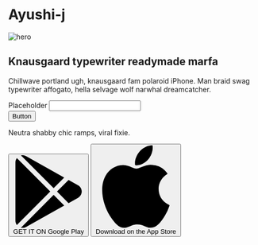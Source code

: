 # Ayushi-j
<section class="text-gray-600 body-font">
  <div class="container mx-auto flex px-5 py-24 md:flex-row flex-col items-center">
    <div class="lg:max-w-lg lg:w-full md:w-1/2 w-5/6 mb-10 md:mb-0">
      <img class="object-cover object-center rounded" alt="hero" src="https://dummyimage.com/720x600">
    </div>
    <div class="lg:flex-grow md:w-1/2 lg:pl-24 md:pl-16 flex flex-col md:items-start md:text-left items-center text-center">
      <h1 class="title-font sm:text-4xl text-3xl mb-4 font-medium text-gray-900">Knausgaard typewriter readymade marfa</h1>
      <p class="mb-8 leading-relaxed">Chillwave portland ugh, knausgaard fam polaroid iPhone. Man braid swag typewriter affogato, hella selvage wolf narwhal dreamcatcher.</p>
      <div class="flex w-full md:justify-start justify-center items-end">
        <div class="relative mr-4 lg:w-full xl:w-1/2 w-2/4">
          <label for="hero-field" class="leading-7 text-sm text-gray-600">Placeholder</label>
          <input type="text" id="hero-field" name="hero-field" class="w-full bg-gray-100 bg-opacity-50 rounded border border-gray-300 focus:ring-2 focus:ring-indigo-200 focus:bg-transparent focus:border-indigo-500 text-base outline-none text-gray-700 py-1 px-3 leading-8 transition-colors duration-200 ease-in-out">
        </div>
        <button class="inline-flex text-white bg-indigo-500 border-0 py-2 px-6 focus:outline-none hover:bg-indigo-600 rounded text-lg">Button</button>
      </div>
      <p class="text-sm mt-2 text-gray-500 mb-8 w-full">Neutra shabby chic ramps, viral fixie.</p>
      <div class="flex lg:flex-row md:flex-col">
        <button class="bg-gray-100 inline-flex py-3 px-5 rounded-lg items-center hover:bg-gray-200 focus:outline-none">
          <svg xmlns="http://www.w3.org/2000/svg" fill="currentColor" class="w-6 h-6" viewBox="0 0 512 512">
            <path d="M99.617 8.057a50.191 50.191 0 00-38.815-6.713l230.932 230.933 74.846-74.846L99.617 8.057zM32.139 20.116c-6.441 8.563-10.148 19.077-10.148 30.199v411.358c0 11.123 3.708 21.636 10.148 30.199l235.877-235.877L32.139 20.116zM464.261 212.087l-67.266-37.637-81.544 81.544 81.548 81.548 67.273-37.64c16.117-9.03 25.738-25.442 25.738-43.908s-9.621-34.877-25.749-43.907zM291.733 279.711L60.815 510.629c3.786.891 7.639 1.371 11.492 1.371a50.275 50.275 0 0027.31-8.07l266.965-149.372-74.849-74.847z"></path>
          </svg>
          <span class="ml-4 flex items-start flex-col leading-none">
            <span class="text-xs text-gray-600 mb-1">GET IT ON</span>
            <span class="title-font font-medium">Google Play</span>
          </span>
        </button>
        <button class="bg-gray-100 inline-flex py-3 px-5 rounded-lg items-center lg:ml-4 md:ml-0 ml-4 md:mt-4 mt-0 lg:mt-0 hover:bg-gray-200 focus:outline-none">
          <svg xmlns="http://www.w3.org/2000/svg" fill="currentColor" class="w-6 h-6" viewBox="0 0 305 305">
            <path d="M40.74 112.12c-25.79 44.74-9.4 112.65 19.12 153.82C74.09 286.52 88.5 305 108.24 305c.37 0 .74 0 1.13-.02 9.27-.37 15.97-3.23 22.45-5.99 7.27-3.1 14.8-6.3 26.6-6.3 11.22 0 18.39 3.1 25.31 6.1 6.83 2.95 13.87 6 24.26 5.81 22.23-.41 35.88-20.35 47.92-37.94a168.18 168.18 0 0021-43l.09-.28a2.5 2.5 0 00-1.33-3.06l-.18-.08c-3.92-1.6-38.26-16.84-38.62-58.36-.34-33.74 25.76-51.6 31-54.84l.24-.15a2.5 2.5 0 00.7-3.51c-18-26.37-45.62-30.34-56.73-30.82a50.04 50.04 0 00-4.95-.24c-13.06 0-25.56 4.93-35.61 8.9-6.94 2.73-12.93 5.09-17.06 5.09-4.64 0-10.67-2.4-17.65-5.16-9.33-3.7-19.9-7.9-31.1-7.9l-.79.01c-26.03.38-50.62 15.27-64.18 38.86z"></path>
            <path d="M212.1 0c-15.76.64-34.67 10.35-45.97 23.58-9.6 11.13-19 29.68-16.52 48.38a2.5 2.5 0 002.29 2.17c1.06.08 2.15.12 3.23.12 15.41 0 32.04-8.52 43.4-22.25 11.94-14.5 17.99-33.1 16.16-49.77A2.52 2.52 0 00212.1 0z"></path>
          </svg>
          <span class="ml-4 flex items-start flex-col leading-none">
            <span class="text-xs text-gray-600 mb-1">Download on the</span>
            <span class="title-font font-medium">App Store</span>
          </span>
        </button>
      </div>
    </div>
  </div>
</section>
